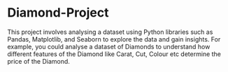# Diamond-Project
This project involves analysing a dataset using Python libraries such as Pandas, Matplotlib, and Seaborn to explore the data and gain insights. For example, you could analyse a dataset of Diamonds to understand how different features of the Diamond like Carat, Cut, Colour etc determine the price of the Diamond.
